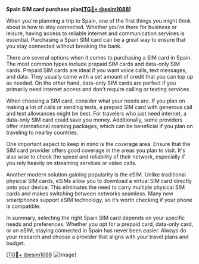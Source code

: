 **Spain SIM card purchase plan[[TG💪+ @esim1088](https://t.me/s/esim1088)]**

When you're planning a trip to Spain, one of the first things you might think about is how to stay connected. Whether you're there for business or leisure, having access to reliable internet and communication services is essential. Purchasing a Spain SIM card can be a great way to ensure that you stay connected without breaking the bank.

There are several options when it comes to purchasing a SIM card in Spain. The most common types include prepaid SIM cards and data-only SIM cards. Prepaid SIM cards are ideal if you want voice calls, text messages, and data. They usually come with a set amount of credit that you can top up as needed. On the other hand, data-only SIM cards are perfect if you primarily need internet access and don't require calling or texting services.

When choosing a SIM card, consider what your needs are. If you plan on making a lot of calls or sending texts, a prepaid SIM card with generous call and text allowances might be best. For travelers who just need internet, a data-only SIM card could save you money. Additionally, some providers offer international roaming packages, which can be beneficial if you plan on traveling to nearby countries.

One important aspect to keep in mind is the coverage area. Ensure that the SIM card provider offers good coverage in the areas you plan to visit. It's also wise to check the speed and reliability of their network, especially if you rely heavily on streaming services or video calls.

Another modern solution gaining popularity is the eSIM. Unlike traditional physical SIM cards, eSIMs allow you to download a virtual SIM card directly onto your device. This eliminates the need to carry multiple physical SIM cards and makes switching between networks seamless. Many new smartphones support eSIM technology, so it’s worth checking if your phone is compatible.

In summary, selecting the right Spain SIM card depends on your specific needs and preferences. Whether you opt for a prepaid card, data-only card, or an eSIM, staying connected in Spain has never been easier. Always do your research and choose a provider that aligns with your travel plans and budget.

[[TG💪+ @esim1088](https://t.me/s/esim1088) ![Image](https://i.postimg.cc/Y0z9fWf4/image.png)]